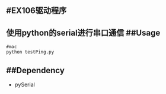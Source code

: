 #EX106驱动程序
---
使用python的serial进行串口通信
##Usage
---
	#mac
	python testPing.py
	

##Dependency
---

- pySerial